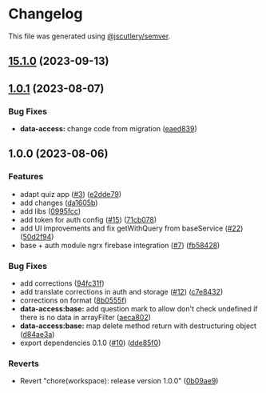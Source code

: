# Changelog

This file was generated using [@jscutlery/semver](https://github.com/jscutlery/semver).

## [15.1.0](https://github.com/rime-dev/ngx-rime/compare/v15.0.0...v15.1.0) (2023-09-13)

## [1.0.1](https://github.com/rime-dev/ngx-rime/compare/v1.0.0...v1.0.1) (2023-08-07)


### Bug Fixes

* **data-access:** change code from migration ([eaed839](https://github.com/rime-dev/ngx-rime/commit/eaed83964eeb4aacb86d6ab695bc0cfdd6b3ad18))

## 1.0.0 (2023-08-06)


### Features

* adapt quiz app ([#3](https://github.com/rime-dev/ngx-rime/issues/3)) ([e2dde79](https://github.com/rime-dev/ngx-rime/commit/e2dde7968323fe8c958a985035d76eeae14f594d))
* add changes ([da1605b](https://github.com/rime-dev/ngx-rime/commit/da1605b36bf3b045d8298af3b8b47181bbb3c27d))
* add libs ([0995fcc](https://github.com/rime-dev/ngx-rime/commit/0995fccccfac2177f84dbdcc7ba858aa79265f62))
* add token for auth config ([#15](https://github.com/rime-dev/ngx-rime/issues/15)) ([71cb078](https://github.com/rime-dev/ngx-rime/commit/71cb078caddff8de83a8d3a94ea955a874d15677))
* add UI improvements and fix getWithQuery from baseService ([#22](https://github.com/rime-dev/ngx-rime/issues/22)) ([50d2f94](https://github.com/rime-dev/ngx-rime/commit/50d2f94170734a8b51ae2c776fde2110076248d2))
* base + auth module ngrx firebase integration ([#7](https://github.com/rime-dev/ngx-rime/issues/7)) ([fb58428](https://github.com/rime-dev/ngx-rime/commit/fb58428a9daf0baa02f496174107031d12233721))


### Bug Fixes

* add corrections ([94fc31f](https://github.com/rime-dev/ngx-rime/commit/94fc31fa2c3490dcd9a5ccf6167f4fa566c91891))
* add translate corrections in auth and storage ([#12](https://github.com/rime-dev/ngx-rime/issues/12)) ([c7e8432](https://github.com/rime-dev/ngx-rime/commit/c7e8432b2ff1bd671e99c3b6859abada620ae48f))
* corrections on format ([8b0555f](https://github.com/rime-dev/ngx-rime/commit/8b0555f6fe8d82b0a2aac11ecebe680520b84ef6))
* **data-access:base:** add question mark to allow don't check undefined if there is no data in arrayFilter ([aeca802](https://github.com/rime-dev/ngx-rime/commit/aeca8024ca6b6ef6e101d125ecf636ce89661a1d))
* **data-access:base:** map delete method return with destructuring object ([d84ae3a](https://github.com/rime-dev/ngx-rime/commit/d84ae3a5aab47a7324cf894b668d686f66196d84))
* export dependencies 0.1.0 ([#10](https://github.com/rime-dev/ngx-rime/issues/10)) ([dde85f0](https://github.com/rime-dev/ngx-rime/commit/dde85f02dbac084e0952a8edf7a8eeec6ab1b416))


### Reverts

* Revert "chore(workspace): release version 1.0.0" ([0b09ae9](https://github.com/rime-dev/ngx-rime/commit/0b09ae9617224ab5e9a1991b3cf737d529acde6b))
